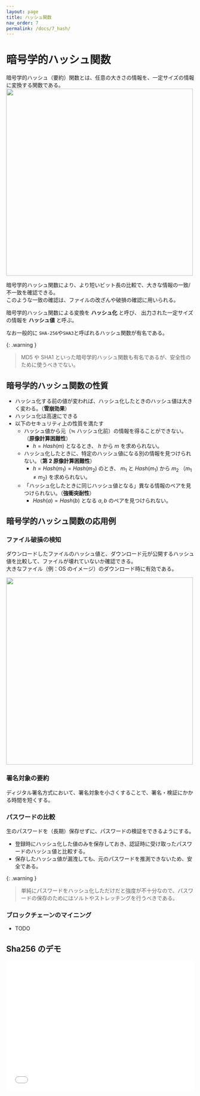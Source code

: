 ```yaml
---
layout: page
title: ハッシュ関数
nav_order: 7
permalink: /docs/7_hash/
---
```


<script>
    MathJax = {
      tex: {
        inlineMath: [['$','$'], ['\\(','\\)']],
        processEscapes: true,
        tags: "ams",
        autoload: {
          color: [],
          colorV2: ['color']
        },
        packages: {'[+]': ['noerrors']}
      },
      chtml: {
        matchFontHeight: false,
        displayAlign: "left",
        displayIndent: "2em"
      },
      options: {
        renderActions: {
          /* add a new named action to render <script type="math/tex"> */
          find_script_mathtex: [10, function (doc) {
            for (const node of document.querySelectorAll('script[type^="math/tex"]')) {
              const display = !!node.type.match(/; *mode=display/);
              const math = new doc.options.MathItem(node.textContent, doc.inputJax[0], display);
              const text = document.createTextNode('');
              node.parentNode.replaceChild(text, node);
              math.start = {node: text, delim: '', n: 0};
              math.end = {node: text, delim: '', n: 0};
              doc.math.push(math);
            }
          }, '']
        }
      },
      loader: {
        load: ['[tex]/noerrors']
      }
    };
</script>
<script async src="https://cdn.jsdelivr.net/npm/mathjax@3/es5/tex-chtml.js" id="MathJax-script"></script>

# 暗号学的ハッシュ関数

暗号学的ハッシュ（要約）関数とは、任意の大きさの情報を、一定サイズの情報に変換する関数である。  
<img src="../../img/hash.png" height="500px" />

暗号学的ハッシュ関数により、より短いビット長の比較で、大きな情報の一致/不一致を確認できる。  
このような一致の確認は、ファイルの改ざんや破損の確認に用いられる。

暗号学的ハッシュ関数による変換を **ハッシュ化** と呼び、
出力された一定サイズの情報を **ハッシュ値** と呼ぶ。

なお一般的に `SHA-256`や`SHA3`と呼ばれるハッシュ関数が有名である。

{: .warning }

> MD5 や SHA1 といった暗号学的ハッシュ関数も有名であるが、安全性のために使うべきでない。

## 暗号学的ハッシュ関数の性質

- ハッシュ化する前の値が変われば、ハッシュ化したときのハッシュ値は大きく変わる。（**雪崩効果**）
- ハッシュ化は高速にできる
- 以下のセキュリティ上の性質を満たす
  - ハッシュ値から元（≒ ハッシュ化前）の情報を得ることができない。（**原像計算困難性**）
    - $h = Hash(m)$ となるとき、 $h$ から $m$ を求められない。
  - ハッシュ化したときに、特定のハッシュ値になる別の情報を見つけられない。（**第 2 原像計算困難性**）
    - $h = Hash(m_1) = Hash(m_2)$ のとき、 $m_1$ と $Hash(m_1)$ から $m_2$ （$m_1 \neq m_2$) を求められない。
  - 「ハッシュ化したときに同じハッシュ値となる」異なる情報のペアを見つけられない。（**強衝突耐性**）
    - $Hash(a) = Hash(b)$ となる $a, b$ のペアを見つけられない。

## 暗号学的ハッシュ関数の応用例

### ファイル破損の検知

ダウンロードしたファイルのハッシュ値と、ダウンロード元が公開するハッシュ値を比較して、ファイルが壊れていないか確認できる。  
大きなファイル（例：OS のイメージ）のダウンロード時に有効である。

<img src="../../img/hash2.png" height="500px" />

### 署名対象の要約

ディジタル署名方式において、署名対象を小さくすることで、署名・検証にかかる時間を短くする。

### パスワードの比較

生のパスワードを（長期）保存せずに、パスワードの検証をできるようにする。

- 登録時にハッシュ化した値のみを保存しておき、認証時に受け取ったパスワードのハッシュ値と比較する。
- 保存したハッシュ値が漏洩しても、元のパスワードを推測できないため、安全である。

{: .warning }

> 単純にパスワードをハッシュ化しただけだと強度が不十分なので、パスワードの保存のためにはソルトやストレッチングを行うべきである。

### ブロックチェーンのマイニング

- TODO

## Sha256 のデモ

<iframe src="../../demo/sha.html" height="350px" width="100%" scrolling="no" frameborder="0"></iframe>
